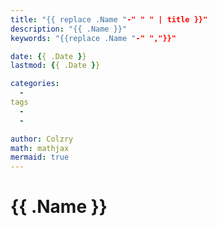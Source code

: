 ```yaml
---
title: "{{ replace .Name "-" " " | title }}"
description: "{{ .Name }}"
keywords: "{{replace .Name "-" ","}}"

date: {{ .Date }}
lastmod: {{ .Date }}

categories:
  -
tags
  -
  -

author: Colzry
math: mathjax
mermaid: true
---
```


# {{ .Name }}
